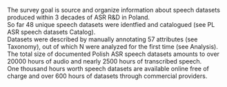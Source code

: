 The survey goal is source and organize information about speech datasets produced within 3 decades of ASR R&D in Poland.<br>
So far 48 unique speech datasets were identfied and catalogued (see PL ASR speech datasets Catalog).<br>
Datasets were described by manually annotating 57 attributes (see Taxonomy), out of which N were analyzed for the first time (see Analysis).<br>
The total size of documented Polish ASR speech datasets amounts to over 20000 hours of audio and nearly 2500 hours of transcribed speech.<br>
One thousand hours worth speech datasets are available online free of charge and over 600 hours of datasets through commercial providers.
